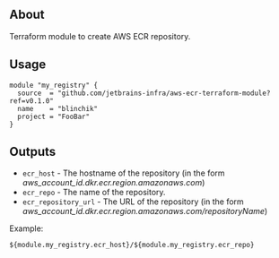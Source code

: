 ## About

Terraform module to create AWS ECR repository.

## Usage

```
module "my_registry" {
  source  = "github.com/jetbrains-infra/aws-ecr-terraform-module?ref=v0.1.0"
  name    = "blinchik"
  project = "FooBar"  
}
```

## Outputs

* `ecr_host` - The hostname of the repository (in the form *aws_account_id.dkr.ecr.region.amazonaws.com*)
* `ecr_repo` - The name of the repository.
* `ecr_repository_url` - The URL of the repository (in the form *aws_account_id.dkr.ecr.region.amazonaws.com/repositoryName*)

Example:
```
${module.my_registry.ecr_host}/${module.my_registry.ecr_repo}
```
